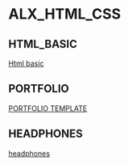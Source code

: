 # ALX_HTML_CSS
## HTML_BASIC 
[Html basic](https://mohammad-echaary.github.io/alx_html_css/index.html)
## PORTFOLIO
[PORTFOLIO TEMPLATE](https://Mohammad-Echaary.github.io/alx_html_css/html_basic/index.html)
## HEADPHONES
[headphones](https://mohammad-echaary.github.io/alx_html_css/1-index.html)

